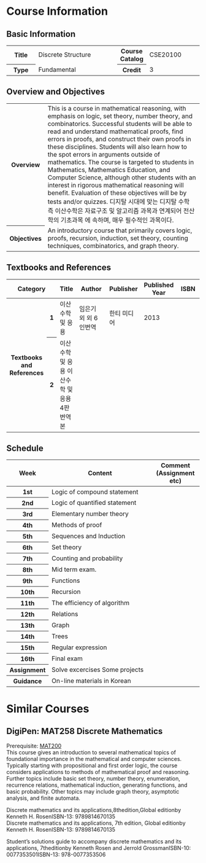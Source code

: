 # Course Information
## Basic Information
<table class="tbl-view">
	<colgroup>
		<col width="15%">
		<col>
		<col width="15%">
		<col>
	</colgroup>
	<tbody>				
		<tr>
			<th>Title</th>
			<td>Discrete Structure</td>
			<th>Course Catalog</th>
			<td>CSE20100</td>
		<tr>
			<th>Type</th>
			<td>Fundamental</td>
			<th>Credit</th>
			<td>3</td>
		</tr>	
	</tbody>
</table>

## Overview and Objectives
<table class="tbl-view">
	<colgroup>
		<col width="15%">
		<col>
	</colgroup>
	<tbody>				
		<tr>
			<th>Overview</th>
			<td>This is a course in mathematical reasoning, with
emphasis on logic, set theory, number theory, and combinatorics.
Successful students will be able to read and understand mathematical
proofs, find errors in proofs, and construct their own proofs in these
disciplines. Students will also learn how to the spot errors in
arguments outside of mathematics. The course is targeted to students
in Mathematics, Mathematics Education, and Computer Science, although
other students with an interest in rigorous mathematical reasoning
will benefit. Evaluation of these objectives will be by tests and/or
quizzes.
디지탈 시대에 맞는 디지탈 수학 즉 이산수학은 자료구조 및 알고리즘 과목과 연계되어 전산학의 기초과목
에 속하며, 매우 필수적인 과목이다.</td>
		</tr>			
		<tr>
			<th>Objectives</th>
			<td>An introductory course that primarily covers logic,
proofs, recursion, induction, set theory, counting techniques,
combinatorics, and graph theory.
</td>
		</tr>	
	</tbody>
</table>

## Textbooks and References
<table class="tbl-view">
	<colgroup>
		<col width="10%">
		<col width="5%">
		<col>
		<col width="20%">
		<col width="10%">
		<col width="10%">
		<col width="15%">
	</colgroup>			
	<thead>
		<tr>
			<th colspan="2">Category</th>
			<th>Title</th>
			<th>Author</th>
			<th>Publisher</th>
			<th>Published Year</th>
			<th>ISBN</th>
		</tr>
	</thead>
	<tbody>				
		<tr>
			<th rowspan="2">Textbooks and<br>References</th>
			<th>1</th>
			<td>이산수학 및 응용</td>
			<td>임은기 외
외 6인번역
</td>
			<td>한티 미디어</td>
			<td class="alignC">2013</td>
			<td></td>
		</tr>
		<tr>
			<th>2</th>
			<td>이산수학 및 응용
이산수학 및 응용 4판 번역본
</td>
			<td></td>
			<td></td>
			<td class="alignC"></td>
			<td></td>
		</tr>
	</tbody>
</table>

## Schedule
<table class="tbl-view">
	<colgroup>
		<col width="10%">
		<col>
		<col width="25%">
	</colgroup>			
	<thead>
		<tr>
			<th>Week</th>
			<th>Content</th>
			<th>Comment<br>(Assignment etc)</th>
		</tr>
	</thead>
	<tbody>	
		<tr>
			<th>1st</th>
			<td>Logic of compound statement</td>
			<td></td>
		</tr>							
		<tr>
			<th>2nd</th>
			<td>Logic of quantified statement</td>
			<td></td>
		</tr>
		<tr>
			<th>3rd</th>
			<td>Elementary number theory</td>
			<td></td>
		</tr>
		<tr>
			<th>4th</th>
			<td>Methods of proof</td>
			<td></td>
		</tr>
		<tr>
			<th>5th</th>
			<td>Sequences and Induction</td>
			<td></td>
		</tr>
		<tr>
			<th>6th</th>
			<td>Set theory</td>
			<td></td>
		</tr>
		<tr>
			<th>7th</th>
			<td>Counting and probability</td>
			<td></td>
		</tr>
		<tr>
			<th>8th</th>
			<td>Mid term exam.</td>
			<td></td>
		</tr>
		<tr>
			<th>9th</th>
			<td>Functions</td>
			<td></td>
		</tr>
		<tr>
			<th>10th</th>
			<td>Recursion</td>
			<td></td>
		</tr>
		<tr>
			<th>11th</th>
			<td>The efficiency of algorithm</td>
			<td></td>
		</tr>
		<tr>
			<th>12th</th>
			<td>Relations</td>
			<td></td>
		</tr>
		<tr>
			<th>13th</th>
			<td>Graph </td>
			<td></td>
		</tr>
		<tr>
			<th>14th</th>
			<td>Trees</td>
			<td></td>
		</tr>
		<tr>
			<th>15th</th>
			<td>Regular expression</td>
			<td></td>
		</tr>
		<tr>
			<th>16th</th>
			<td>Final exam</td>
			<td></td>
		</tr>												
		<tr>
			<th>Assignment</th>
			<td colspan="2">Solve excercises
Some projects
</td>
		</tr>
		<tr>
			<th>Guidance</th>
			<td colspan="2">On-line materials in Korean</td>
		</tr>
	</tbody>
</table>


# Similar Courses
## DigiPen: MAT258 Discrete Mathematics
Prerequisite: [MAT200](https://github.com/Alegruz/Game-AI-Track/tree/master/1_1/AMTH1009_CALCULUS/READMD.md)<br>
This course gives an introduction to several mathematical topics of foundational importance in the mathematical and computer sciences. Typically starting with propositional and first order logic, the course considers applications to methods of mathematical proof and reasoning. Further topics include basic set theory, number theory, enumeration, recurrence relations, mathematical induction, generating functions, and basic probability. Other topics may include graph theory, asymptotic analysis, and finite automata.

Discrete mathematics and its applications,8thedition,Global editionby Kenneth H. RosenISBN-13: 9789814670135<br>
Discrete mathematics and its applications, 7th edition, Global editionby Kenneth H. RosenISBN-13: 9789814670135

Student’s solutions guide to accompany discrete mathematics and its applications, 7theditionby Kenneth Rosen and Jerrold GrossmanISBN-10: 0077353501ISBN-13: 978-0077353506